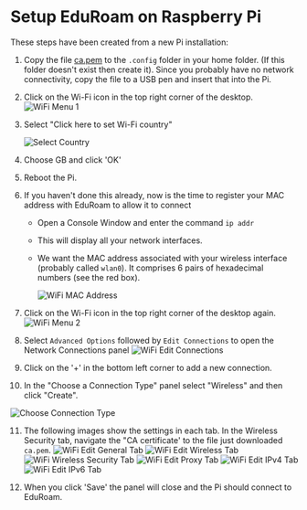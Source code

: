 # Setup EduRoam on Raspberry Pi

These steps have been created from a new Pi installation:

1. Copy the file [ca.pem](./ca.pem) to the `.config` folder in your home folder. (If this folder doesn't exist then create it). Since you probably have no network connectivity, copy the file to a USB pen and insert that into the Pi.
2. Click on the Wi-Fi icon in the top right corner of the desktop. ![WiFi Menu 1](wifi-menu-1.png)
3. Select "Click here to set Wi-Fi country" 
   
   ![Select Country](wifi-select-country.png)
4. Choose GB and click 'OK'
5. Reboot the Pi.
6. If you haven't done this already, now is the time to register your MAC address with EduRoam to allow it to connect
    - Open a Console Window and enter the command `ip addr`
    - This will display all your network interfaces.
    - We want the MAC address associated with your wireless interface (probably called `wlan0`). It comprises 6 pairs of hexadecimal numbers (see the red box).
    
      ![WiFi MAC Address](wifi-get-mac-address.png)
7. Click on the Wi-Fi icon in the top right corner of the desktop again. ![WiFi Menu 2](wifi-menu-2.png)
8. Select `Advanced Options` followed by `Edit Connections` to open the Network Connections panel ![WiFi Edit Connections](wifi-network-connections.png)
9. Click on the '+' in the bottom left corner to add a new connection.
10. In the "Choose a Connection Type" panel select "Wireless" and then click "Create".
   
   ![Choose Connection Type](wifi-choose-type.png)

11. The following images show the settings in each tab. In the Wireless Security tab, navigate the "CA certificate' to the file just downloaded `ca.pem`. ![WiFi Edit General Tab](wifi-edit-general.png) ![WiFi Edit Wireless Tab](wifi-edit-wireless.png) ![WiFi Wireless Security Tab](wifi-edit-security.png) ![WiFi Edit Proxy Tab](wifi-edit-proxy.png) ![WiFi Edit IPv4 Tab](wifi-edit-ipv4.png) ![WiFi Edit IPv6 Tab](wifi-edit-ipv6.png)

12. When you click 'Save' the panel will close and the Pi should connect to EduRoam.
